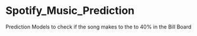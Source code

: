 # Spotify_Music_Prediction
Prediction Models to check if the song makes to the to 40% in the Bill Board
